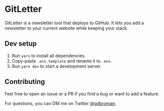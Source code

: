 # GitLetter

GitLetter is a newsletter tool that deploys to GitHub. It lets you add a newsletter to your current website while keeping your stack.

## Dev setup

1. Run `yarn` to install all dependencies.
2. Copy-paste `.env.template` and rename it to `.env`.
3. Run `yarn dev` to start a development server.

## Contributing

Feel free to open an issue or a PR if you find a bug or want to add a feature.

For questions, you can DM me on Twitter [@gdbroman](https://twitter.com/gdbroman).
